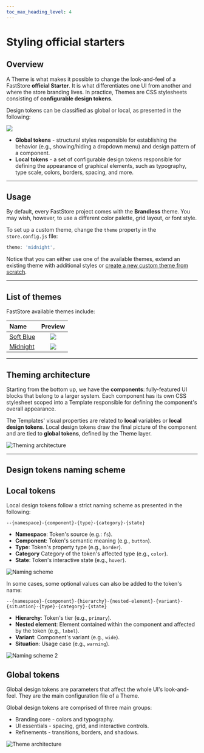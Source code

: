 ```yaml
---
toc_max_heading_level: 4
---
```


# Styling official starters

## Overview 

A Theme is what makes it possible to change the look-and-feel of a FastStore **official Starter**. It is what differentiates one UI from another and where the store branding lives. In practice, Themes are CSS stylesheets consisting of **configurable design tokens**. 

Design tokens can be classified as global or local, as presented in the following:

![](https://vtexhelp.vtexassets.com/assets/docs/src/theme___a7a122b4ca42955e79c8db8083b092f8.png)

- **Global tokens** - structural styles responsible for establishing the behavior (e.g., showing/hiding a dropdown menu) and design pattern of a component.
- **Local tokens** - a set of configurable design tokens responsible for defining the appearance of graphical elements, such as typography, type scale, colors, borders, spacing, and more.

---

## Usage

By default, every FastStore project comes with the **Brandless** theme. You may wish, however, to use a different color palette, grid layout, or font style. 

To set up a custom theme, change the `theme` property in the `store.config.js` file:

```js title="store.config.js"
theme: 'midnight',
```

Notice that you can either use one of the available themes, extend an existing theme with additional styles or [create a new custom theme from scratch](/how-to-guides/theming/creating-a-theme).

---

## List of themes

FastStore available themes include:

<table>
<thead>
<tr>
<th align="left">Name</th>
<th align="center">Preview</th>
</tr>
</thead>
<tbody>
<tr>
<td align="left"><a className=" whitespace-nowrap" href="/how-to-guides/styling/themes/soft-blue">Soft Blue</a></td>
<td align="center"><img className="w-1/2" src="https://vtexhelp.vtexassets.com/assets/docs/src/soft-blue___17c37d94c9840b6d761cb4247be7fd9f.webp"/> </td>
</tr>
<tr>
<td align="left"><a href="/how-to-guides/styling/themes/midnight">Midnight</a></td>
<td align="center"><img className="w-1/2" src="https://vtexhelp.vtexassets.com/assets/docs/src/midnight___23f91a5508d29e7e8a7ec7a209b81fe6.webp"/> </td>
</tr>
</tbody>
</table>

---

## Theming architecture

Starting from the bottom up, we have the **components**: fully-featured UI blocks that belong to a larger system. Each component has its own CSS stylesheet scoped into a Template responsible for defining the component's overall appearance.

The Templates' visual properties are related to **local** variables or **local design tokens**. Local design tokens draw the final picture of the component and are tied to **global tokens**, defined by the Theme layer.

![Theming architecture](https://vtexhelp.vtexassets.com/assets/docs/src/theming-architecture___f965569346d8d7d6a3de1f020f06ac99.png)

---

## Design tokens naming scheme

## Local tokens

Local design tokens follow a strict naming scheme as presented in the following:

```
--{namespace}-{component}-{type}-{category}-{state}
```

- **Namespace**: Token's source (e.g.: `fs`).
- **Component**: Token's semantic meaning  (e.g., `button`).
- **Type**: Token's property type (e.g., `border`).
- **Category** Category of the token's affected type (e.g., `color`).
- **State**: Token's interactive state (e.g., `hover`).

![Naming scheme](https://vtexhelp.vtexassets.com/assets/docs/src/theming-naming-1___32778b6c40f12a94ac4a54a90879aeef.png)

In some cases, some optional values can also be added to the token's name:

```
--{namespace}-{component}-{hierarchy}-{nested-element}-{variant}-{situation}-{type}-{category}-{state}
```

- **Hierarchy**: Token's tier (e.g., `primary`).
- **Nested element**: Element contained within the component and affected by the token (e.g., `label`).
- **Variant**: Component's variant (e.g., `wide`).
- **Situation**: Usage case (e.g., `warning`).

![Naming scheme 2](https://vtexhelp.vtexassets.com/assets/docs/src/theming-naming-2___4668c9e8da8bec361681d41b6a2e7266.png)

## Global tokens

Global design tokens are parameters that affect the whole UI's look-and-feel. They are the main configuration file of a Theme. 

Global design tokens are comprised of three main groups:

- Branding core - colors and typography.
- UI essentials - spacing, grid, and interactive controls.
- Refinements - transitions, borders, and shadows.

![Theme architecture](https://vtexhelp.vtexassets.com/assets/docs/src/theming-global-tokens___e4e339f287113ecae974234ecbad1bff.png)
